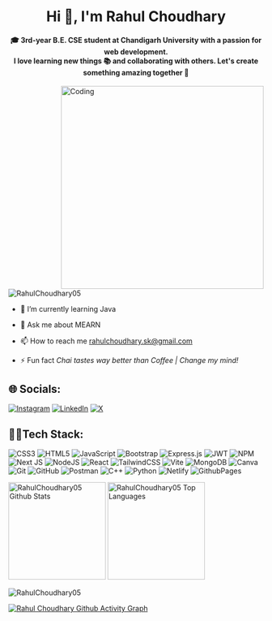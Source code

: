 <h1 align="center">Hi 👋, I'm Rahul Choudhary</h1>
<h4 align="center">🎓 3rd-year B.E. CSE student at Chandigarh University with a passion for web development.<br>I love learning new things 📚 and collaborating with others. Let's create something amazing together 🚀</h4>

<img align="right" alt="Coding" width="400" src="https://user-images.githubusercontent.com/74038190/225813708-98b745f2-7d22-48cf-9150-083f1b00d6c9.gif">

<p align="left"> <img src="https://komarev.com/ghpvc/?username=RahulChoudhary05&label=Profile%20views&color=0e75b6&style=flat" alt="RahulChoudhary05" /> </p>


- 🌱 I’m currently learning Java

- 💬 Ask me about MEARN

- 📫 How to reach me rahulchoudhary.sk@gmail.com

- ⚡ Fun fact *Chai tastes way better than Coffee | Change my mind!*


## 🌐 Socials:
[![Instagram](https://img.shields.io/badge/Instagram-%23E4405F.svg?logo=Instagram&logoColor=white)](https://instagram.com/krahul_21/) [![LinkedIn](https://img.shields.io/badge/LinkedIn-%230077B5.svg?logo=linkedin&logoColor=white)](https://www.linkedin.com/in/rahulchoudhary210505/) [![X](https://img.shields.io/badge/X-black.svg?logo=X&logoColor=white)](https://x.com/krahul_21)
 
## 🧑‍🏫Tech Stack:
![CSS3](https://img.shields.io/badge/css3-%231572B6.svg?style=for-the-badge&logo=css3&logoColor=white) ![HTML5](https://img.shields.io/badge/html5-%23E34F26.svg?style=for-the-badge&logo=html5&logoColor=white) ![JavaScript](https://img.shields.io/badge/javascript-%23323330.svg?style=for-the-badge&logo=javascript&logoColor=%23F7DF1E) ![Bootstrap](https://img.shields.io/badge/bootstrap-%238511FA.svg?style=for-the-badge&logo=bootstrap&logoColor=white) ![Express.js](https://img.shields.io/badge/express.js-%23404d59.svg?style=for-the-badge&logo=express&logoColor=%2361DAFB) ![JWT](https://img.shields.io/badge/JWT-black?style=for-the-badge&logo=JSON%20web%20tokens) ![NPM](https://img.shields.io/badge/NPM-%23CB3837.svg?style=for-the-badge&logo=npm&logoColor=white) ![Next JS](https://img.shields.io/badge/Next-black?style=for-the-badge&logo=next.js&logoColor=white) ![NodeJS](https://img.shields.io/badge/node.js-6DA55F?style=for-the-badge&logo=node.js&logoColor=white) ![React](https://img.shields.io/badge/react-%2320232a.svg?style=for-the-badge&logo=react&logoColor=%2361DAFB) ![TailwindCSS](https://img.shields.io/badge/tailwindcss-%2338B2AC.svg?style=for-the-badge&logo=tailwind-css&logoColor=white) ![Vite](https://img.shields.io/badge/vite-%23646CFF.svg?style=for-the-badge&logo=vite&logoColor=white) ![MongoDB](https://img.shields.io/badge/MongoDB-%234ea94b.svg?style=for-the-badge&logo=mongodb&logoColor=white) ![Canva](https://img.shields.io/badge/Canva-%2300C4CC.svg?style=for-the-badge&logo=Canva&logoColor=white) ![Git](https://img.shields.io/badge/git-%23F05033.svg?style=for-the-badge&logo=git&logoColor=white) ![GitHub](https://img.shields.io/badge/github-%23121011.svg?style=for-the-badge&logo=github&logoColor=white) ![Postman](https://img.shields.io/badge/Postman-FF6C37?style=for-the-badge&logo=postman&logoColor=white) ![C++](https://img.shields.io/badge/c++-%2300599C.svg?style=for-the-badge&logo=c%2B%2B&logoColor=white) ![Python](https://img.shields.io/badge/python-3670A0?style=for-the-badge&logo=python&logoColor=ffdd54) ![Netlify](https://img.shields.io/badge/netlify-%23000000.svg?style=for-the-badge&logo=netlify&logoColor=#00C7B7) ![GithubPages](https://img.shields.io/badge/github%20pages-121013?style=for-the-badge&logo=github&logoColor=white)

<a href="https://github.com/RahulChoudhary05/github-readme-stats"><img alt="RahulChoudhary05 Github Stats" src="https://github-readme-stats.vercel.app/api/?username=RahulChoudhary05&show_icons=true&count_private=true&theme=tokyonight&hide_border=true&bg_color=%23F7DF1E&title_color=00E676&icon_color=00E676" height="192px"/></a>
<a href="https://github.com/RahulChoudhary05/github-readme-stats"><img alt="RahulChoudhary05 Top Languages" src="https://github-readme-stats.vercel.app/api/top-langs/?username=RahulChoudhary05&langs_count=8&layout=compact&theme=tokyonight&hide_border=true&bg_color=%23F7DF1E&title_color=000&icon_color=000&hide=Jupyter%20Notebook" height="192px"/></a>

<p><img align="center" src="https://github-readme-streak-stats.herokuapp.com/?user=RahulChoudhary05&&theme=tokyonight" alt="RahulChoudhary05" /></p></div>

[![Rahul Choudhary Github Activity Graph](https://github-readme-activity-graph.vercel.app/graph?username=RahulChoudhary05&bg_color=%23F7DF1E&color=ffffff&line=04e61b&point=403d3d&area=true&hide_border=true)](https://github.com/RahulChoudhary05/github-readme-activity-graph)
